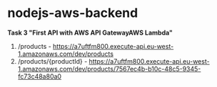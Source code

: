 # nodejs-aws-backend

**Task 3 "First API with AWS API GatewayAWS Lambda"**  

1. /products - <https://a7uftfm800.execute-api.eu-west-1.amazonaws.com/dev/products>
2. /products/{productId} - <https://a7uftfm800.execute-api.eu-west-1.amazonaws.com/dev/products/7567ec4b-b10c-48c5-9345-fc73c48a80a0>
